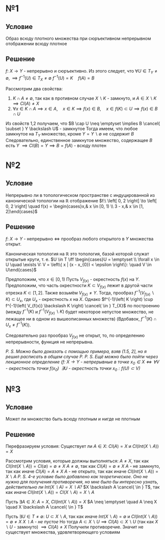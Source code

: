# №1
## Условие
Образ всюду плотного множества при сюръективном непрерывном отображении всюду плотное
## Решение
$f:\ X \to Y$ - непрерывно и сюръективно.
Из этого следует, что $\forall U \in T_{Y}\neq \emptyset, \implies f^{-1}(U) \in T_{X} \neq \emptyset$
$f^{-1}(U) = K  \quad f(A) = B$

Рассмотрим два свойства:
1. $K \cap A \neq \emptyset$, так как в противном случае $X \backslash K$ - замкнуто, и $A \in X \backslash K \implies Cl(A) \neq X$
2. $\forall x \in K \cap A \implies x \in A, \quad x \in K \implies f(x) \in B,  \quad x \in f\left( K \right) \subset U \implies f(x) \in B \cap U$ 

Из свойств 1,2 получаем, что $B \cap U \neq \emptyset \implies B \cancel{ \subset } Y \backslash U$ - замкнутое
Тогда имеем, что любое замкнутое на $T_{Y}$ множество, кроме $Y = Y \backslash \emptyset$ не содержит $B$
Следовательно, единственное замкнутое множество, содержащее $B$ есть $Y$
$\implies Cl\left( B \right) = Y \implies B = f(A)$ - всюду плотен

# №2
## Условие
Непрерывно ли в топологическом пространстве с индуцированной из канонической топологии на $\mathbb{R}$ отображение $f:\ \left[ 0, 2 \right] \to \left[ 0, 2 \right] \quad f(x) = \begin{cases}x,& x \in [0, 1) \\ 3 - x,& x \in [1, 2]\end{cases}$
## Решение
$f:\ X \to Y$ - непрерывно $\iff$ прообраз любого открытого в $Y$ множества открыт.

Каноническая топология на $\mathbb{R}$ это топология, базой которой служат открытые круги, т. е. 
$U \in T \iff \begin{cases}U = \emptyset \\ \forall x \in U \quad \exists V: V = \left\{ x | (x - x_{0}) < \epsilon \right\}:  \quad V \in U\end{cases}$

Предположим, что $x \in \left[ 0, 1 \right)$ 
Пусть $V_{f(x)}$ - окрестность $f(x)$ на $Y$. 
Предположим, что часть окрестности $K \subset V_{f(x)}$ лежит в другой части отрезка $K \subset \left[ 1, 2 \right]$.
Также возьмём $V_{f(x)} \neq Y$.
Тогда, прообраз $f^{-1}\left( V_{f(x)} \backslash K \right) \subset U_{x}$, где $U_{x}$ - окрестность $x$ на $X$.
Однако $f^{-1}\left( K \right) \cup f^{-1}\left( V_{f(x)} \backslash K \right) \cancel{ \in } T_{X}$ по построению (между $f^{-1}\left( K \right)$ и $f^{-1}\left( V_{f(x)} \backslash K \right)$ будет некоторое непустое множество, не лежащее ни в одном из вышеописанных множеств) (Вдобавок, $f^{-1}(K) \cap U_{x} \neq f^{-1}(K)$).

Следовательно раз прообраз $V_{f(x)}$ не открыт, то, по определению непрерывности, функция не непрерывна.

*P. S. Можно было доказать с помощью примера, взяв (1.5, 2], но я решил расписать в общем случае*
*P. P. S. Ещё можно было пойти через лекционное определение ($f:\ X \to Y$ - непрерывные в точке $x_{0} \in X \iff \forall V$ - окрестность точки $f(x_{0}) \ \ \exists U$ - окрестность точки $x_{0}: f(U) \subset V$)*
# №3
## Условие
Может ли множество быть всюду плотным и нигде не плотным
## Решение
Перефразируем условия:
	Существует ли $A \in X:\ Cl(A) = X$ и $Cl\left( Int (X \backslash A) \right) = X$

Рассмотрим условия, которые должны выполняться:
	$A \neq X$, так как $Cl(Int(X \backslash A)) = Cl(\emptyset) = \emptyset \neq X$
	$A \neq \emptyset$, так как $Cl(A) = \emptyset \neq X$
	$A$ - не замкнуто, так как иначе $Cl(A) = A \neq X$
	$A$ - не открыто, так как иначе $Cl(Int(X \backslash A)) = X \backslash A$
		*P. S. 4-е условие было добавлено как теоретическое. Оно не нужно для получения противоречия, но мне было бы интересно узнать, действительно ли $Int(X \backslash A) = X \backslash A$?*
	$X \backslash A \cancel{ \in } T$, так как иначе $Cl\left( Int(X \backslash A) \right) = Cl(X \backslash A) = X \backslash A$

Пусть $\exists A \in X:\ A = X,\ Cl\left( Int(X \backslash A) \right) = X$
$A \neq \emptyset  \quad A \neq X \quad X \backslash A \cancel{ \in } T$

Пусть $\exists U \in T \neq \emptyset:\ U \subset X \backslash A$, так как иначе $Int\left( X \backslash A \right) = \emptyset$ и $Cl(Int(X \backslash A)) = \emptyset \neq X$
	*$X\backslash A$ - не пустое*
Но тогда $A \subset X \backslash U \implies Cl(A) \subset X \backslash U$ (так как $X \backslash U$ - замкнуто) $\implies Cl(A) \neq X$
Получили противоречие.
Значит не существует множества, удовлетворяющего условиям

